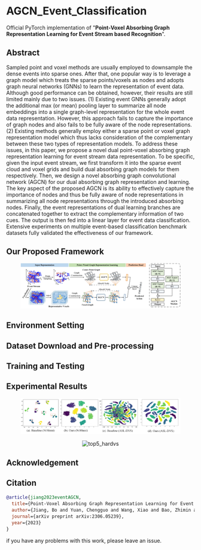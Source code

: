 # AGCN_Event_Classification 
Official PyTorch implementation of "**Point-Voxel Absorbing Graph Representation Learning for Event Stream based Recognition**". 


## Abstract 
Sampled point and voxel methods are usually employed to downsample the dense events into sparse ones. After that, one popular way is to leverage a graph model which treats the sparse points/voxels as nodes and adopts graph neural networks (GNNs) to learn the representation of event data. Although good performance can be obtained, however, their results are still limited mainly due to two issues. (1) Existing event GNNs generally adopt the additional max (or mean) pooling layer to summarize all node embeddings into a single graph-level representation for the whole event data representation. However, this approach fails to capture the importance of graph nodes and also fails to be fully aware of the node representations. (2) Existing methods generally employ either a sparse point or voxel graph representation model which thus lacks consideration of the complementary between these two types of representation models. To address these issues, in this paper, we propose a novel dual point-voxel absorbing graph representation learning for event stream data representation. To be specific, given the input event stream, we first transform it into the sparse event cloud and voxel grids and build dual absorbing graph models for them respectively. Then, we design a novel absorbing graph convolutional network (AGCN) for our dual absorbing graph representation and learning. The key aspect of the proposed AGCN is its ability to effectively capture the importance of nodes and thus be fully aware of node representations in summarizing all node representations through the introduced absorbing nodes. Finally, the event representations of dual learning branches are concatenated together to extract the complementary information of two cues. The output is then fed into a linear layer for event data classification. Extensive experiments on multiple event-based classification benchmark datasets fully validated the effectiveness of our framework.


## Our Proposed Framework 

<p align="center">
  <img width="85%" src="https://github.com/Event-AHU/AGCN_Event_Classification/blob/main/figure/framework.jpg" alt="Framework"/>
</p> 

## Environment Setting 


## Dataset Download and Pre-processing 

## Training and Testing 


## Experimental Results 

<p align="center">
  <img width="85%" src="https://github.com/Event-AHU/AGCN_Event_Classification/blob/main/figure/feature_vis.jpg" alt="feature_vis"/>
</p> 


<p align="center">
  <img width="85%" src="https://github.com/Event-AHU/AGCN_Event_Classification/blob/main/figure/top5_hardvs.jpg" alt="top5_hardvs"/>
</p> 

## Acknowledgement 


## Citation 
```bibtex
@article{jiang2023eventAGCN,
  title={Point-Voxel Absorbing Graph Representation Learning for Event Stream based Recognition},
  author={Jiang, Bo and Yuan, Chengguo and Wang, Xiao and Bao, Zhimin and Zhu, Lin and Tian, Yonghong and Tang, Jin},
  journal={arXiv preprint arXiv:2306.05239},
  year={2023}
}
```


if you have any problems with this work, please leave an issue. 
